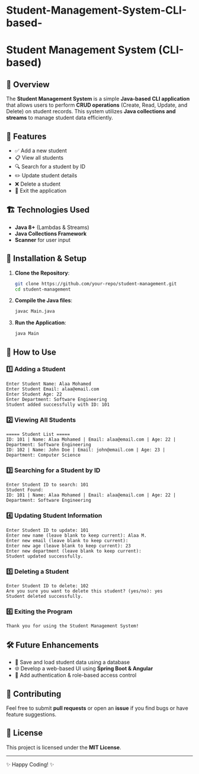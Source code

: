 # Student-Management-System-CLI-based-
 # Student Management System (CLI-based)

## 📌 Overview
The **Student Management System** is a simple **Java-based CLI application** that allows users to perform **CRUD operations** (Create, Read, Update, and Delete) on student records. This system utilizes **Java collections and streams** to manage student data efficiently.

## 🚀 Features
- ✅ Add a new student
- 📋 View all students
- 🔍 Search for a student by ID
- ✏️ Update student details
- ❌ Delete a student
- 🚪 Exit the application

## 🏗️ Technologies Used
- **Java 8+** (Lambdas & Streams)
- **Java Collections Framework**
- **Scanner** for user input

## 🔧 Installation & Setup
1. **Clone the Repository**:
   ```sh
   git clone https://github.com/your-repo/student-management.git
   cd student-management
   ```
2. **Compile the Java files**:
   ```sh
   javac Main.java
   ```
3. **Run the Application**:
   ```sh
   java Main
   ```

## 📌 How to Use
### **1️⃣ Adding a Student**
```
Enter Student Name: Alaa Mohamed
Enter Student Email: alaa@email.com
Enter Student Age: 22
Enter Department: Software Engineering
Student added successfully with ID: 101
```

### **2️⃣ Viewing All Students**
```
===== Student List =====
ID: 101 | Name: Alaa Mohamed | Email: alaa@email.com | Age: 22 | Department: Software Engineering
ID: 102 | Name: John Doe | Email: john@email.com | Age: 23 | Department: Computer Science
```

### **3️⃣ Searching for a Student by ID**
```
Enter Student ID to search: 101
Student Found:
ID: 101 | Name: Alaa Mohamed | Email: alaa@email.com | Age: 22 | Department: Software Engineering
```

### **4️⃣ Updating Student Information**
```
Enter Student ID to update: 101
Enter new name (leave blank to keep current): Alaa M.
Enter new email (leave blank to keep current):
Enter new age (leave blank to keep current): 23
Enter new department (leave blank to keep current):
Student updated successfully.
```

### **5️⃣ Deleting a Student**
```
Enter Student ID to delete: 102
Are you sure you want to delete this student? (yes/no): yes
Student deleted successfully.
```

### **6️⃣ Exiting the Program**
```
Thank you for using the Student Management System!
```

## 🛠️ Future Enhancements
- 📌 Save and load student data using a database
- 🌐 Develop a web-based UI using **Spring Boot & Angular**
- 🔐 Add authentication & role-based access control

## 🤝 Contributing
Feel free to submit **pull requests** or open an **issue** if you find bugs or have feature suggestions.

## 📜 License
This project is licensed under the **MIT License**.

---
✨ Happy Coding! ✨


